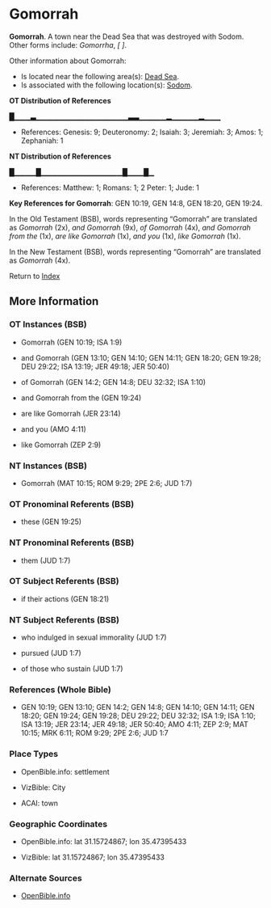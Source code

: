 # Gomorrah
**Gomorrah**. 
A town near the Dead Sea that was destroyed with Sodom. 
Other forms include: 
*Gomorrha*, *[ ]*. 




Other information about Gomorrah:


* Is located near the following area(s): 
[Dead Sea](SaltSea.md). 
* Is associated with the following location(s): 
[Sodom](Sodom.md). 


**OT Distribution of References**

█▁▁▁▃▁▁▁▁▁▁▁▁▁▁▁▁▁▁▁▁▁▃▃▁▁▁▁▁▂▁▁▁▁▁▂▁▁▁
* References: Genesis: 9; Deuteronomy: 2; Isaiah: 3; Jeremiah: 3; Amos: 1; Zephaniah: 1

**NT Distribution of References**

█▁▁▁▁█▁▁▁▁▁▁▁▁▁▁▁▁▁▁▁█▁▁▁█▁
* References: Matthew: 1; Romans: 1; 2 Peter: 1; Jude: 1



**Key References for Gomorrah**: 
GEN 10:19, GEN 14:8, GEN 18:20, GEN 19:24. 


In the Old Testament (BSB), words representing “Gomorrah” are translated as 
*Gomorrah* (2x), *and Gomorrah* (9x), *of Gomorrah* (4x), *and Gomorrah from the* (1x), *are like Gomorrah* (1x), *and you* (1x), *like Gomorrah* (1x). 


In the New Testament (BSB), words representing “Gomorrah” are translated as 
*Gomorrah* (4x). 


Return to [Index](00-Index.md)

## More Information

### OT Instances (BSB)

* Gomorrah (GEN 10:19; ISA 1:9)

* and Gomorrah (GEN 13:10; GEN 14:10; GEN 14:11; GEN 18:20; GEN 19:28; DEU 29:22; ISA 13:19; JER 49:18; JER 50:40)

* of Gomorrah (GEN 14:2; GEN 14:8; DEU 32:32; ISA 1:10)

* and Gomorrah from the (GEN 19:24)

* are like Gomorrah (JER 23:14)

* and you (AMO 4:11)

* like Gomorrah (ZEP 2:9)



### NT Instances (BSB)

* Gomorrah (MAT 10:15; ROM 9:29; 2PE 2:6; JUD 1:7)



### OT Pronominal Referents (BSB)

* these (GEN 19:25)



### NT Pronominal Referents (BSB)

* them (JUD 1:7)



### OT Subject Referents (BSB)

* if their actions (GEN 18:21)



### NT Subject Referents (BSB)

* who indulged in sexual immorality (JUD 1:7)

* pursued (JUD 1:7)

* of those who sustain (JUD 1:7)



### References (Whole Bible)

* GEN 10:19; GEN 13:10; GEN 14:2; GEN 14:8; GEN 14:10; GEN 14:11; GEN 18:20; GEN 19:24; GEN 19:28; DEU 29:22; DEU 32:32; ISA 1:9; ISA 1:10; ISA 13:19; JER 23:14; JER 49:18; JER 50:40; AMO 4:11; ZEP 2:9; MAT 10:15; MRK 6:11; ROM 9:29; 2PE 2:6; JUD 1:7


### Place Types

* OpenBible.info: settlement

* VizBible: City

* ACAI: town



### Geographic Coordinates

* OpenBible.info: lat 31.15724867; lon 35.47395433

* VizBible: lat 31.15724867; lon 35.47395433



### Alternate Sources

* [OpenBible.info](https://www.openbible.info/geo/ancient/aa572e2)



